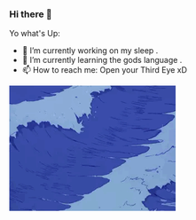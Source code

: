 ### Hi there 👋

Yo what's Up:

- 🔭 I’m currently working on my sleep .
- 🌱 I’m currently learning the gods language .
- 📫 How to reach me: Open your Third Eye xD


![](https://github.com/vulture990/vulture990/blob/main/3510875172898d8d0ee7e86af2baf71b.gif)
